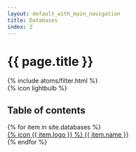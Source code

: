 ```yaml
---
layout: default_with_main_navigation
title: Databases
index: 2
---
```


<div class="container mx-auto">

<div class="bg-sc-gray-5 rounded-lg mt-6 flex flex-row justify-between">
    <div class="p-10">
      <h1 class="text-sc-title-1-1 text-sc-gray-1 font-bold">{{ page.title }}</h1>
          {% include atoms/filter.html %}
    </div>
    <div class="mx-10">{% icon lightbulb %}</div>
</div>

<h2 class="font-bold text-sc-gray-1 text-sc-title-4-2 mt-12">Table of contents</h2>
<div class="grid grid-cols-5 gap-6 mt-4 mb-24">
  {% for item in site.databases %}
    <a data-card="{{ item.name }}" href="/databases/{{ item.url }}/start.html" class="filterable-card bg-sc-gray-5 rounded-lg hover:shadow-lg cursor-pointer">
        <div class="mb-9 mt-6 flex flex-col items-center">
          <span class="w-12 h-12">{% icon {{ item.logo }} %}</span>
          <span class="mt-4 font-medium text-sc-gray-1 text-sc-text-6">{{ item.name }}</span>
        </div>
    </a>
  {% endfor %}
</div>

</div>